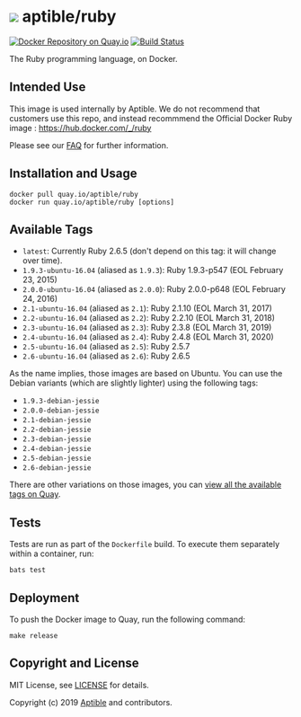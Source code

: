 # ![](https://gravatar.com/avatar/11d3bc4c3163e3d238d558d5c9d98efe?s=64) aptible/ruby

[![Docker Repository on Quay.io](https://quay.io/repository/aptible/ruby/status)](https://quay.io/repository/aptible/ruby)
[![Build Status](https://travis-ci.org/aptible/docker-ruby.svg?branch=master)](https://travis-ci.org/aptible/docker-ruby)

The Ruby programming language, on Docker.

## Intended Use

This image is used internally by Aptible. We do not recommend that customers
use this repo, and instead recommmend the Official Docker Ruby image :
https://hub.docker.com/_/ruby

Please see our [FAQ](https://www.aptible.com/documentation/enclave/tutorials/faq/aptible-base-images.html)
for further information.

## Installation and Usage

    docker pull quay.io/aptible/ruby
    docker run quay.io/aptible/ruby [options]

## Available Tags

* `latest`: Currently Ruby 2.6.5 (don't depend on this tag: it will change over time).
* `1.9.3-ubuntu-16.04` (aliased as `1.9.3`): Ruby 1.9.3-p547  (EOL February 23, 2015)
* `2.0.0-ubuntu-16.04` (aliased as `2.0.0`): Ruby 2.0.0-p648  (EOL February 24, 2016)
* `2.1-ubuntu-16.04`   (aliased as `2.1`):   Ruby 2.1.10  (EOL March 31, 2017)
* `2.2-ubuntu-16.04`   (aliased as `2.2`):   Ruby 2.2.10  (EOL March 31, 2018)
* `2.3-ubuntu-16.04`   (aliased as `2.3`):   Ruby 2.3.8  (EOL March 31, 2019)
* `2.4-ubuntu-16.04`   (aliased as `2.4`):   Ruby 2.4.8  (EOL March 31, 2020)
* `2.5-ubuntu-16.04`   (aliased as `2.5`):   Ruby 2.5.7
* `2.6-ubuntu-16.04`   (aliased as `2.6`):   Ruby 2.6.5

As the name implies, those images are based on Ubuntu. You can use the Debian
variants (which are slightly lighter) using the following tags:

* `1.9.3-debian-jessie`
* `2.0.0-debian-jessie`
* `2.1-debian-jessie`
* `2.2-debian-jessie`
* `2.3-debian-jessie`
* `2.4-debian-jessie`
* `2.5-debian-jessie`
* `2.6-debian-jessie`

There are other variations on those images, you can [view all the available
tags on Quay](https://quay.io/repository/aptible/ruby?tab=tags).

## Tests

Tests are run as part of the `Dockerfile` build. To execute them separately within a container, run:

    bats test

## Deployment

To push the Docker image to Quay, run the following command:

    make release

## Copyright and License

MIT License, see [LICENSE](LICENSE.md) for details.

Copyright (c) 2019 [Aptible](https://www.aptible.com) and contributors.
